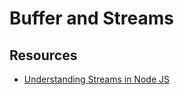 # Buffer and Streams

## Resources

- [Understanding Streams in Node JS](https://nodesource.com/blog/understanding-streams-in-nodejs/)
